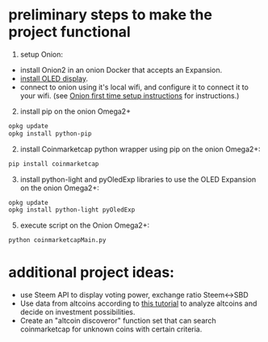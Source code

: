 # preliminary steps to make the project functional

1. setup Onion:

* install Onion2 in an onion Docker that accepts an Expansion.
* [install OLED display](https://docs.onion.io/omega2-docs/oled-expansion.html).
* connect to onion using it's local wifi, and configure it to connect it to your wifi.
(see [Onion first time setup instructions](https://docs.onion.io/omega2-docs/first-time-setup-command-line.html) for instructions.)


2. install pip on the onion Omega2+

```bash
opkg update
opkg install python-pip
```

2. install Coinmarketcap python wrapper using pip on the onion Omega2+:

```bash
pip install coinmarketcap
```

3. install python-light and pyOledExp libraries to use the OLED Expansion on the onion Omega2+:

```bash
opkg update
opkg install python-light pyOledExp
```





5. execute script on the Onion Omega2+:

```bash
python coinmarketcapMain.py
```

# additional project ideas:

* use Steem API to display voting power, exchange ratio Steem<->SBD
* Use data from altcoins according to [this tutorial]() to analyze altcoins and decide on investment possibilities.
* Create an "altcoin discoveror" function set that can search coinmarketcap for unknown coins with certain criteria.
